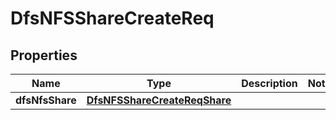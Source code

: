 # DfsNFSShareCreateReq

## Properties
Name | Type | Description | Notes
------------ | ------------- | ------------- | -------------
**dfsNfsShare** | [**DfsNFSShareCreateReqShare**](DfsNFSShareCreateReqShare.md) |  | 

